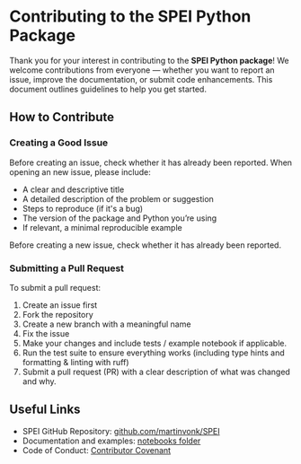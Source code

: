 # Contributing to the SPEI Python Package

Thank you for your interest in contributing to the **SPEI Python package**! We welcome contributions from everyone — whether you want to report an issue, improve the documentation, or submit code enhancements. This document outlines guidelines to help you get started.

## How to Contribute

### Creating a Good Issue

Before creating an issue, check whether it has already been reported.
When opening an new issue, please include:

- A clear and descriptive title
- A detailed description of the problem or suggestion
- Steps to reproduce (if it's a bug)
- The version of the package and Python you’re using
- If relevant, a minimal reproducible example

Before creating a new issue, check whether it has already been reported.

### Submitting a Pull Request

To submit a pull request:

1. Create an issue first
2. Fork the repository
3. Create a new branch with a meaningful name
4. Fix the issue
5. Make your changes and include tests / example notebook if applicable.
6. Run the test suite to ensure everything works (including type hints and formatting & linting with ruff)
7. Submit a pull request (PR) with a clear description of what was changed and why.

## Useful Links
- SPEI GitHub Repository: [github.com/martinvonk/SPEI](https://github.com/martinvonk/SPEI)
- Documentation and examples: [notebooks folder](https://github.com/martinvonk/SPEI/tree/main/doc/examples)
- Code of Conduct: [Contributor Covenant](https://www.contributor-covenant.org/version/2/1/code_of_conduct/)
